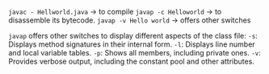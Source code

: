 `javac - Hellworld.java`         → to compile
`javap -c Helloworld`           → to disassemble its bytecode.
`javap -v Hello world`          → offers other switches  

`javap` offers other switches to display different aspects of the class file:
`-s`: Displays method signatures in their internal form.
`-l`: Displays line number and local variable tables.
`-p`: Shows all members, including private ones.
`-v`: Provides verbose output, including the constant pool and other attributes.
